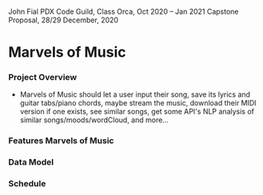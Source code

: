 

John Fial
PDX Code Guild, Class Orca, Oct 2020 – Jan 2021
Capstone Proposal, 28/29 December, 2020

# Marvels of Music


### Project Overview

- Marvels of Music should let a user input their song, save its lyrics and guitar tabs/piano chords, maybe stream the music, download their MIDI version if one exists, see similar songs, get some API's NLP analysis of similar songs/moods/wordCloud, and more...

### Features Marvels of Music




### Data Model


### Schedule
